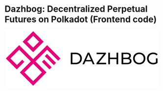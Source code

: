 # Dazhbog: Decentralized Perpetual Futures on Polkadot (Frontend code)


<img src="images/dazhbog-logo.png" width="500" height="184" style="display: block; margin: 0 auto 40px auto;">


